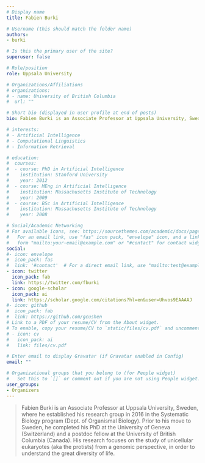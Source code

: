 ```yaml
---
# Display name
title: Fabien Burki

# Username (this should match the folder name)
authors:
- burki

# Is this the primary user of the site?
superuser: false

# Role/position
role: Uppsala University

# Organizations/Affiliations
# organizations:
# - name: University of British Columbia
#  url: ""

# Short bio (displayed in user profile at end of posts)
bio: Fabien Burki is an Associate Professor at Uppsala University, Sweden, where he established his research group in 2016 in the Systematic Biology program (Dept. of Organismal Biology). Prior to his move to Sweden, he completed his PhD at the University of Geneva (Switzerland) and a postdoc fellow at the University of British Columbia (Canada). His research focuses on the study of unicellular eukaryotes (aka the protists) from a genomic perspective, in order to understand the great diversity of life.

# interests:
# - Artificial Intelligence
# - Computational Linguistics
# - Information Retrieval

# education:
#  courses:
#  - course: PhD in Artificial Intelligence
#    institution: Stanford University
#    year: 2012
#  - course: MEng in Artificial Intelligence
#    institution: Massachusetts Institute of Technology
#    year: 2009
#  - course: BSc in Artificial Intelligence
#    institution: Massachusetts Institute of Technology
#    year: 2008

# Social/Academic Networking
# For available icons, see: https://sourcethemes.com/academic/docs/page-builder/#icons
#   For an email link, use "fas" icon pack, "envelope" icon, and a link in the
#   form "mailto:your-email@example.com" or "#contact" for contact widget.
social:
#- icon: envelope
#  icon_pack: fas
#  link: '#contact'  # For a direct email link, use "mailto:test@example.org".
- icon: twitter
  icon_pack: fab
  link: https://twitter.com/fburki
- icon: google-scholar
  icon_pack: ai
  link: https://scholar.google.com/citations?hl=en&user=Uhvos9EAAAAJ
#- icon: github
#  icon_pack: fab
#  link: https://github.com/gcushen
# Link to a PDF of your resume/CV from the About widget.
# To enable, copy your resume/CV to `static/files/cv.pdf` and uncomment the lines below.
# - icon: cv
#   icon_pack: ai
#   link: files/cv.pdf

# Enter email to display Gravatar (if Gravatar enabled in Config)
email: ""

# Organizational groups that you belong to (for People widget)
#   Set this to `[]` or comment out if you are not using People widget.
user_groups:
- Organizers
---
```


> Fabien Burki is an Associate Professor at Uppsala University, Sweden, where he established his research group in 2016 in the Systematic Biology program (Dept. of Organismal Biology). Prior to his move to Sweden, he completed his PhD at the University of Geneva (Switzerland) and a postdoc fellow at the University of British Columbia (Canada). His research focuses on the study of unicellular eukaryotes (aka the protists) from a genomic perspective, in order to understand the great diversity of life.

